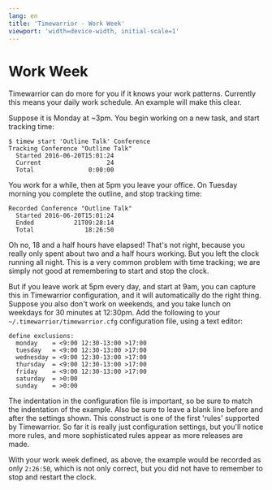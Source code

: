 ```yaml
---
lang: en
title: 'Timewarrior - Work Week'
viewport: 'width=device-width, initial-scale=1'
---
```


# Work Week

Timewarrior can do more for you if it knows your work patterns.
Currently this means your daily work schedule.
An example will make this clear.

Suppose it is Monday at \~3pm.
You begin working on a new task, and start tracking time:

    $ timew start 'Outline Talk' Conference
    Tracking Conference "Outline Talk"
      Started 2016-06-20T15:01:24
      Current                  24
      Total               0:00:00

You work for a while, then at 5pm you leave your office.
On Tuesday morning you complete the outline, and stop tracking time:

    Recorded Conference "Outline Talk"
      Started 2016-06-20T15:01:24
      Ended           21T09:28:14
      Total              18:26:50

Oh no, 18 and a half hours have elapsed! That\'s not right, because you really only spent about two and a half hours working.
But you left the clock running all night.
This is a very common problem with time tracking; we are simply not good at remembering to start and stop the clock.

But if you leave work at 5pm every day, and start at 9am, you can capture this in Timewarrior configuration, and it will automatically do the right thing.
Suppose you also don\'t work on weekends, and you take lunch on weekdays for 30 minutes at 12:30pm.
Add the following to your `~/.timewarrior/timewarrior.cfg` configuration file, using a text editor:

    define exclusions:
      monday    = <9:00 12:30-13:00 >17:00
      tuesday   = <9:00 12:30-13:00 >17:00
      wednesday = <9:00 12:30-13:00 >17:00
      thursday  = <9:00 12:30-13:00 >17:00
      friday    = <9:00 12:30-13:00 >17:00
      saturday  = >0:00
      sunday    = >0:00

The indentation in the configuration file is important, so be sure to match the indentation of the example.
Also be sure to leave a blank line before and after the settings shown.
This construct is one of the first \'rules\' supported by Timewarrior.
So far it is really just configuration settings, but you\'ll notice more rules, and more sophisticated rules appear as more releases are made.

With your work week defined, as above, the example would be recorded as only `2:26:50`, which is not only correct, but you did not have to remember to stop and restart the clock.
